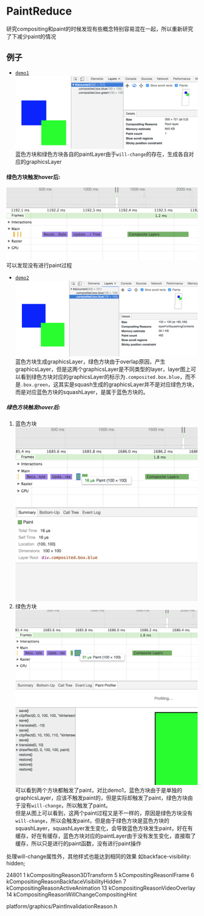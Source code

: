 # PaintReduce
研究compositing和paint的时候发现有些概念特别容易混在一起，所以重新研究了下减少paint的情况

## 例子
* [`demo1`](https://codepen.io/yoution/pen/aqPLeB)
![demo1](./images/demo1.png)
蓝色方块和绿色方块各自的paintLayer由于`will-change`的存在，生成各自对应的graphicsLayer   
#### 绿色方块触发hover后:
![demo1_1](./images/demo1_1.png)
可以发现没有进行paint过程    

* [`demo2`](https://codepen.io/yoution/pen/EQGoyp)
![demo2](./images/demo2.png)
蓝色方块生成graphicsLayer，绿色方块由于overlap原因，产生graphicsLayer，但是这两个graphicsLayer是不同类型的layer，layer图上可以看到绿色方块对应的graphicsLayer的标示为`.composited.box.blue`，而不是`.box.green`，这其实是squash生成的graphicsLayer并不是对应绿色方块，而是对应蓝色方块的squashLayer，是属于蓝色方块的。
##### 绿色方块触发hover后:
1. 蓝色方块
![demo2_1](./images/demo2_1.png)
2. 绿色方块
![demo2_2](./images/demo2_2.png)
可以看到两个方块都触发了paint，对比demo1，蓝色方块由于是单独的graphicsLayer，应该不触发paint的，但是实际却触发了paint，绿色方块由于没有`will-change`，所以触发了paint。   
但是从图上可以看到，这两个paint过程又是不一样的，原因是绿色方块没有`will-change`，所以会触发paint，但是由于绿色方块是蓝色方块的squashLayer，squashLayer发生变化，会导致蓝色方块发生paint，好在有缓存，好在有缓存，蓝色方块对应的paintLayer由于没有发生变化，直接取了缓存，所以只是进行的paint函数，没有进行paint操作


处理will-change属性外，其他样式也能达到相同的效果
如backface-visibility: hidden;

24801
1 kCompositingReason3DTransform
5 kCompositingReasonIFrame 
6 kCompositingReasonBackfaceVisibilityHidden
7 kCompositingReasonActiveAnimation
13 kCompositingReasonVideoOverlay
14 kCompositingReasonWillChangeCompositingHint

platform/graphics/PaintInvalidationReason.h
